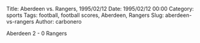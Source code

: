 Title: Aberdeen vs. Rangers, 1995/02/12
Date: 1995/02/12 00:00
Category: sports
Tags: football, football scores, Aberdeen, Rangers
Slug: aberdeen-vs-rangers
Author: carbonero


Aberdeen 2 - 0 Rangers
